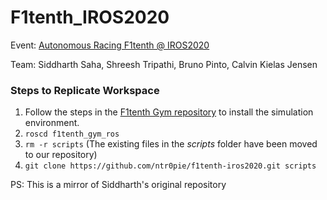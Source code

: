 # F1tenth_IROS2020
Event: [Autonomous Racing F1tenth @ IROS2020](https://f1tenth.org/iros2020)

Team: Siddharth Saha, Shreesh Tripathi, Bruno Pinto, Calvin Kielas Jensen

### Steps to Replicate Workspace

1. Follow the steps in the [F1tenth Gym repository](https://github.com/f1tenth/f1tenth_gym_ros) to install the simulation environment.
2. `roscd f1tenth_gym_ros`
3. `rm -r scripts` (The existing files in the *scripts* folder have been moved to our repository)
4. `git clone https://github.com/ntr0pie/f1tenth-iros2020.git scripts`

PS: This is a mirror of Siddharth's original repository

